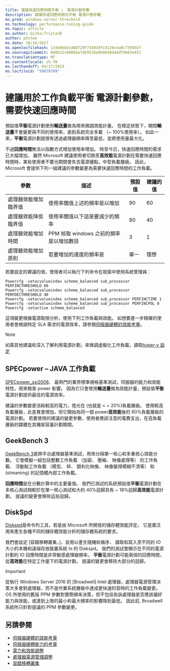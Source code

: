 ```yaml
---
title: 建議快速回應時間平衡 」 電源計劃參數
description: 建議快速回應時間的平衡 電源計劃參數
ms.prod: windows-server-threshold
ms.technology: performance-tuning-guide
ms.topic: article
ms.author: Qizha;TristanB
author: phstee
ms.date: 10/16/2017
ms.openlocfilehash: 134e868e1400729f754039fc8120cea0c73945bf
ms.sourcegitcommit: 0d0b32c8986ba7db9536e0b8648d4ddf9b03e452
ms.translationtype: MT
ms.contentlocale: zh-TW
ms.lasthandoff: 04/17/2019
ms.locfileid: "59878789"
---
```

# <a name="recommended-balanced-power-plan-parameters-for-workloads-requiring-quick-response-times"></a>建議用於工作負載平衡 電源計劃參數，需要快速回應時間

預設值**平衡**電源計劃使用**輸送量**做為用來微調效能計量。 在穩定狀態下，期間**輸送量**不會變更與不同的使用率，直到系統完全多載 （~ 100%使用率）。  如此一來，**平衡**電源計劃就很有透過處理器頻率降至最低，並將使用量最大化。

不過**回應時間**無法以指數方式增加使用率增加。 時至今日，快速回應時間的需求已大幅增加。 雖然 Microsoft 建議使用者切換至**高效能**電源計劃在需要快速回應時間時，某些使用者不要光期間會失去電源優點，中型負載層級。 因此，Microsoft 會提供下列一組建議的參數變更為需要快速回應時間的工作負載。


| 參數 | 描述 | 預設值 | 建議的值 |
|------------------------|--------------------------------------------------------------------------------------------------------------------------------------------------------|----------------------------------------------------------------------------------|-----------------------------------------------------------------------------------------------------------------------------------------------------------|
| 處理器效能增加臨界值 | 使用率閾值上述的頻率是以增加 | 90 | 60 |
| 處理器效能降低臨界值 | 使用率閾值以下這是要減少的頻率 | 80 | 40 |
| 處理器效能增加時間 | PPM 核取 windows 之前的頻率是以增加數目 | 3 | 1 |
| 處理器效能增加原則 | 若要增加的速度的頻率是 | 單一 | 理想 |

若要設定的建議的值，使用者可以執行下列命令在視窗中使用系統管理員：

``` syntax
Powercfg -setacvalueindex scheme_balanced sub_processor PERFINCTHRESHOLD 60
Powercfg -setacvalueindex scheme_balanced sub_processor PERFDECTHRESHOLD 40
Powercfg -setacvalueindex scheme_balanced sub_processor PERFINCTIME 1
Powercfg -setacvalueindex scheme_balanced sub_processor PERFINCPOL 0
Powercfg -setactive scheme_balanced
```

這項變更根據電源取捨分析，使用下列工作負載與效能。 如想要進一步精確的使用者會微調特定 SLA 需求的電源效率，請參閱[伺服器硬體的效能考量](../power.md)。

>[!Note]
> 如需其他建議和深入了解利用電源計劃，來微調虛擬化工作負載，讀取[hyper-v 設定](../../role/hyper-v-server/configuration.md)

## <a name="specpower--java-workload"></a>SPECpower – JAVA 工作負載

[SPECpower\_ssj2008](http://spec.org/power_ssj2008/)、 最熱門的業界標準規格基準測試，伺服器的能力和效能特性，用來檢查 power 影響。 因為它只會使用**輸送量**做為效能計量，預設值**平衡**電源計劃提供最佳的電源效率。

建議的參數變更消耗較高的電力，燈光在 (也就是 < = 20%)負載層級。 使用較高負載層級，此差異會增加，但它開始為同一個 power**高效能**後的 60%負載層級的電源計劃。 若要使用的建議的變更參數，使用者應該注意的電費支出，在高負載層級的媒體在其機架容量計劃期間。

## <a name="geekbench-3"></a>GeekBench 3

[GeekBench 3](http://www.geekbench.com/geekbench3/)是跨平台處理器基準測試，用來分隔單一核心和多重核心效能分數。 它會模擬一組包括整數工作負載 （加密、 壓縮、 映像處理等） 的工作負載、 浮動點工作負載 （模型、 碎、 銳利化映像、 映像變得模糊不清等） 和 (streaming) 的記憶體內部工作負載。

**回應時間**是在分數計算中的主要量值。 我們已測試的系統預設值**平衡**電源計劃在多核心測試相較於在單一核心測試和大約 40%迴歸具有 ~ 18%迴歸**高效能**電源計劃。 提議的變更會移除這些迴歸。

## <a name="diskspd"></a>DiskSpd

[Diskspd](https://en.wikipedia.org/wiki/Diskspd)是命令列工具，若是由 Microsoft 所開發的儲存體效能評定。 它是廣泛用來產生各種不同的儲存體效能分析的儲存體系統的要求。

我們會設定 [容錯移轉叢集，]，並用以產生隨機和循序、 讀取和寫入至不同的 IO 大小的本機和遠端存放裝置系統 Io 的 Diskspd。 我們的測試會顯示在不同的電源計劃的 IO 回應時間是非常敏感處理器頻率。 **平衡**電源計劃可能兩倍的回應時間，從**高效能**在特定工作量下的電源計劃。 提議的變更會移除大部分的迴歸。

>[!Important]
>從執行 Windows Server 2016 的 [Broadwell] Intel 處理器，處理器電源管理決策大多會對處理器，而不是作業系統層級中達成更快速的音時的工作負載變更。 OS 所使用的舊版 PPM 參數對實際頻率決策，但不包括告訴處理器是否應該偏好能力與效能，或達到上限的最小和最大頻率的影響降到最低。 因此前, Broadwell 系統所只針對提議的 PPM 參數變更。

## <a name="see-also"></a>另請參閱
- [伺服器硬體的效能考量](../index.md)
- [伺服器硬體能力的考量](../power.md)
- [電力和效能調整](power-performance-tuning.md)
- [處理器電源管理調整](processor-power-management-tuning.md)
- [容錯移轉叢集](https://technet.microsoft.com/library/cc725923.aspx)
